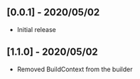 ## [0.0.1] - 2020/05/02

* Initial release

## [1.1.0] - 2020/05/02

* Removed BuildContext from the builder